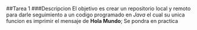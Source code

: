 ##Tarea 1
###Descripcion 
El objetivo es crear un repositorio local y remoto para darle seguimiento a un codigo programado en 
*Java* el cual su unica funcion es imprimir el mensaje de **Hola Mundo**; Se pondra en practica 
